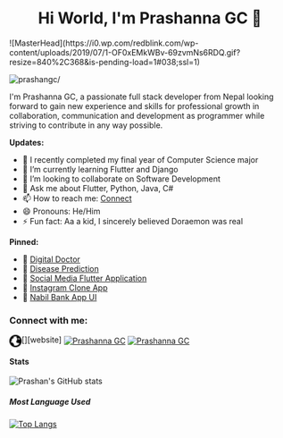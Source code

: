 <h1 align="center">Hi World, I'm Prashanna GC 👋</h1>
![MasterHead](https://i0.wp.com/redblink.com/wp-content/uploads/2019/07/1-OF0xEMkWBv-69zvmNs6RDQ.gif?resize=840%2C368&is-pending-load=1#038;ssl=1)
<p align="left"> <img src=https://komarev.com/ghpvc/?username=prashangc alt=prashangc/> </p>
I'm Prashanna GC, a passionate full stack developer from Nepal looking forward to gain new experience and skills for professional growth in collaboration, communication and development as programmer while striving to contribute in any way possible.

**Updates:**

- 🔭 I recently completed my final year of Computer Science major
- 🌱 I’m currently learning Flutter and Django
- 👯 I’m looking to collaborate on Software Development
- 💬 Ask me about Flutter, Python, Java, C# 
- 📫 How to reach me: [Connect](https://www.linkedin.com/in/prashan-gc-074ab618b/)
- 😄 Pronouns: He/Him
- ⚡ Fun fact: Aa a kid, I sincerely believed Doraemon was real

**Pinned:**

- 📌 [Digital Doctor](https://github.com/prashangc/Digital-Doctor)
- 📌 [Disease Prediction](https://github.com/prashangc/Disease-Prediction-based-of-User-Symptoms-AI-Application-)
- 📌 [Social Media Flutter Application](https://github.com/prashangc/Complete-Social-Media-Demo-App)
- 📌 [Instagram Clone App](https://github.com/prashangc/Instagram_DB)
- 📌 [Nabil Bank App UI](https://github.com/prashangc/Nabil-Bank-App-UI)

<h3 align="left">Connect with me:</h3>
<p align="left">  
[<img align="left" alt="code.STACKr.com" width="22px" src="https://raw.githubusercontent.com/iconic/open-iconic/master/svg/globe.svg" />][website]  
<a href="https://www.facebook.com/prashangc" target="blank"><img align="center" src="https://raw.githubusercontent.com/rahuldkjain/github-profile-readme-generator/master/src/images/icons/Social/facebook.svg" alt="Prashanna GC" height="30" width="40" /></a>
<a href="https://www.instagram.com/prashan.jpg/" target="blank"><img align="center" src="https://raw.githubusercontent.com/rahuldkjain/github-profile-readme-generator/master/src/images/icons/Social/instagram.svg" alt="Prashanna GC" height="30" width="40" /></a>
</p>

<h4 align="left">Stats</h4>

![Prashan's GitHub stats](https://github-readme-stats.vercel.app/api?username=prashangc&show_icons=true&theme=radical)

<h5 align="left">Most Language Used</h5>

[![Top Langs](https://github-readme-stats.vercel.app/api/top-langs/?username=prashangc)](https://github.com/anuraghazra/github-readme-stats)
